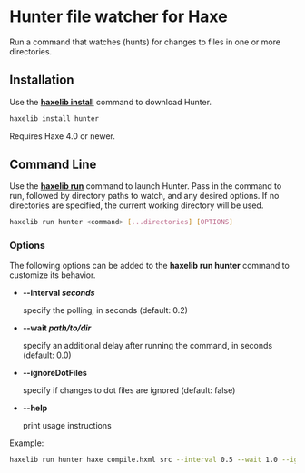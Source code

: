 # Hunter file watcher for Haxe

Run a command that watches (hunts) for changes to files in one or more directories.

## Installation

Use the [**haxelib install**](https://lib.haxe.org/documentation/using-haxelib/#install) command to download Hunter.

```sh
haxelib install hunter
```

Requires Haxe 4.0 or newer.

## Command Line

Use the [**haxelib run**](https://lib.haxe.org/documentation/using-haxelib/#run) command to launch Hunter. Pass in the command to run, followed by directory paths to watch, and any desired options. If no directories are specified, the current working directory will be used.

```sh
haxelib run hunter <command> [...directories] [OPTIONS]
```

### Options

The following options can be added to the **haxelib run hunter** command to customize its behavior.

- **--interval _seconds_**

  specify the polling, in seconds (default: 0.2)

- **--wait _path/to/dir_**

  specify an additional delay after running the command, in seconds (default: 0.0)

- **--ignoreDotFiles**

  specify if changes to dot files are ignored (default: false)

- **--help**

  print usage instructions

Example:

```sh
haxelib run hunter haxe compile.hxml src --interval 0.5 --wait 1.0 --ignoreDotFiles
```
